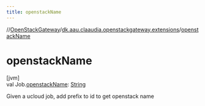 ```yaml
---
title: openstackName
---
```

//[OpenStackGateway](../../index.html)/[dk.aau.claaudia.openstackgateway.extensions](index.html)/[openstackName](openstack-name.html)



# openstackName



[jvm]\
val Job.[openstackName](openstack-name.html): [String](https://kotlinlang.org/api/latest/jvm/stdlib/kotlin/-string/index.html)



Given a ucloud job, add prefix to id to get openstack name




